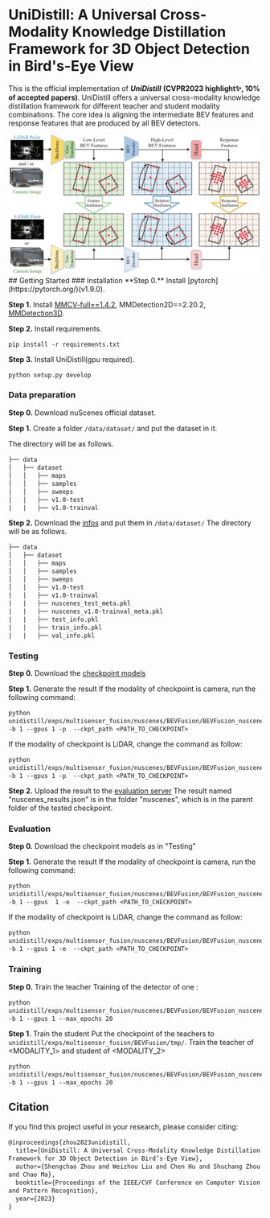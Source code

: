 # UniDistill: A Universal Cross-Modality Knowledge Distillation Framework for 3D Object Detection in Bird's-Eye View

This is the official implementation of ***UniDistill*** **(CVPR2023 highlight✨, 10% of accepted papers)**. UniDistill offers a universal cross-modality knowledge distillation framework for different teacher and student modality combinations. The core idea is aligning the intermediate BEV features and response features that are produced by all BEV detectors.
<center>
<img src='figs/unidistil_framework.png'>
</center>
## Getting Started
### Installation
**Step 0.** Install [pytorch](https://pytorch.org/)(v1.9.0).

**Step 1.** Install [MMCV-full==1.4.2](https://download.openmmlab.com/mmcv/dist/cu102/torch1.9.0/index.html), MMDetection2D==2.20.2, [MMDetection3D](https://github.com/open-mmlab/mmdetection3d).

**Step 2.** Install requirements.
```shell
pip install -r requirements.txt
```
**Step 3.** Install UniDistill(gpu required).
```shell
python setup.py develop
```

### Data preparation
**Step 0.** Download nuScenes official dataset.

**Step 1.** Create a folder `/data/dataset/` and put the dataset in it.

The directory will be as follows.
```
├── data
│   ├── dataset
│   │   ├── maps
│   │   ├── samples
│   │   ├── sweeps
│   │   ├── v1.0-test
|   |   ├── v1.0-trainval
```
**Step 2.** Download the [infos](https://drive.google.com/file/d/1UZzSSQiD3mr3Zsgj3MS-Hg5tix3-2ZKP/view?usp=share_link) and put them in `/data/dataset/`
The directory will be as follows.
```
├── data
│   ├── dataset
│   │   ├── maps
│   │   ├── samples
│   │   ├── sweeps
│   │   ├── v1.0-test
|   |   ├── v1.0-trainval
|   |   ├── nuscenes_test_meta.pkl
|   |   ├── nuscenes_v1.0-trainval_meta.pkl
|   |   ├── test_info.pkl
|   |   ├── train_info.pkl
|   |   ├── val_info.pkl
```

### Testing
**Step 0.** Download the [checkpoint models](https://drive.google.com/file/d/1qOydSalaB4Zdtsb8HPSZt7btl3cKfdU2/view?usp=sharing) 

**Step 1.**  Generate the result
If the modality of checkpoint is camera, run the following command:
```shell
python unidistill/exps/multisensor_fusion/nuscenes/BEVFusion/BEVFusion_nuscenes_centerhead_camera_exp.py -b 1 --gpus 1 -p  --ckpt_path <PATH_TO_CHECKPOINT>
```
If the modality of checkpoint is LiDAR, change the command as follow:
```shell
python unidistill/exps/multisensor_fusion/nuscenes/BEVFusion/BEVFusion_nuscenes_centerhead_lidar_exp.py -b 1 --gpus 1 -p  --ckpt_path <PATH_TO_CHECKPOINT>
```
**Step 2.**  Upload the result to the [evaluation server](https://eval.ai/web/challenges/challenge-page/356/)
The result named "nuscenes_results.json" is in the folder "nuscenes", which is in the parent folder of the tested checkpoint.
### Evaluation
**Step 0.** Download the checkpoint models as in "Testing"

**Step 1.**  Generate the result
If the modality of checkpoint is camera, run the following command:
```shell
python unidistill/exps/multisensor_fusion/nuscenes/BEVFusion/BEVFusion_nuscenes_centerhead_camera_exp.py -b 1 --gpus  1 -e  --ckpt_path <PATH_TO_CHECKPOINT>
```
If the modality of checkpoint is LiDAR, change the command as follow:
```shell
python unidistill/exps/multisensor_fusion/nuscenes/BEVFusion/BEVFusion_nuscenes_centerhead_camera_exp.py -b 1 --gpus 1 -e  --ckpt_path <PATH_TO_CHECKPOINT>
```
### Training
**Step 0.** Train the teacher
Training of the detector of one <MODALITY>:
```shell
python unidistill/exps/multisensor_fusion/nuscenes/BEVFusion/BEVFusion_nuscenes_centerhead_<MODALITY>_exp.py -b 1 --gpus 1 --max_epochs 20
```
**Step 1.**  Train the student
Put the checkpoint of the teachers to `unidistill/exps/multisensor_fusion/BEVFusion/tmp/`. Train the teacher of <MODALITY_1> and student of <MODALITY_2>
```shell
python unidistill/exps/multisensor_fusion/nuscenes/BEVFusion/BEVFusion_nuscenes_centerhead_<MODALITY_2>_exp_distill_<MODALITY_1>.py -b 1 --gpus 1 --max_epochs 20
```
## Citation
If you find this project useful in your research, please consider citing:

```
@inproceedings{zhou2023unidistill,
  title={UniDistill: A Universal Cross-Modality Knowledge Distillation Framework for 3D Object Detection in Bird’s-Eye View},
  author={Shengchao Zhou and Weizhou Liu and Chen Hu and Shuchang Zhou and Chao Ma},
  booktitle={Proceedings of the IEEE/CVF Conference on Computer Vision and Pattern Recognition},
  year={2023}
}
```
